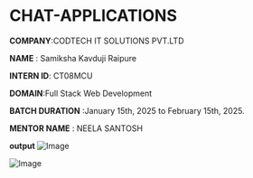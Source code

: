 # CHAT-APPLICATIONS
**COMPANY**:CODTECH IT SOLUTIONS PVT.LTD

**NAME** : Samiksha Kavduji Raipure

**INTERN ID**: CT08MCU

**DOMAIN**:Full Stack Web Development

**BATCH DURATION** :January 15th, 2025 to February 15th, 2025.

**MENTOR NAME** : NEELA SANTOSH







**output**
![Image](https://github.com/user-attachments/assets/59983181-c71d-443b-9691-eafddeeee637)




![Image](https://github.com/user-attachments/assets/b389f609-944c-4bd9-97fe-666d26858c52)

